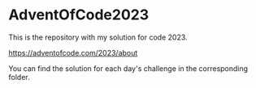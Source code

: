 # AdventOfCode2023

This is the repository with my solution for code 2023. 

https://adventofcode.com/2023/about

You can find the solution for each day's challenge in the corresponding folder.
